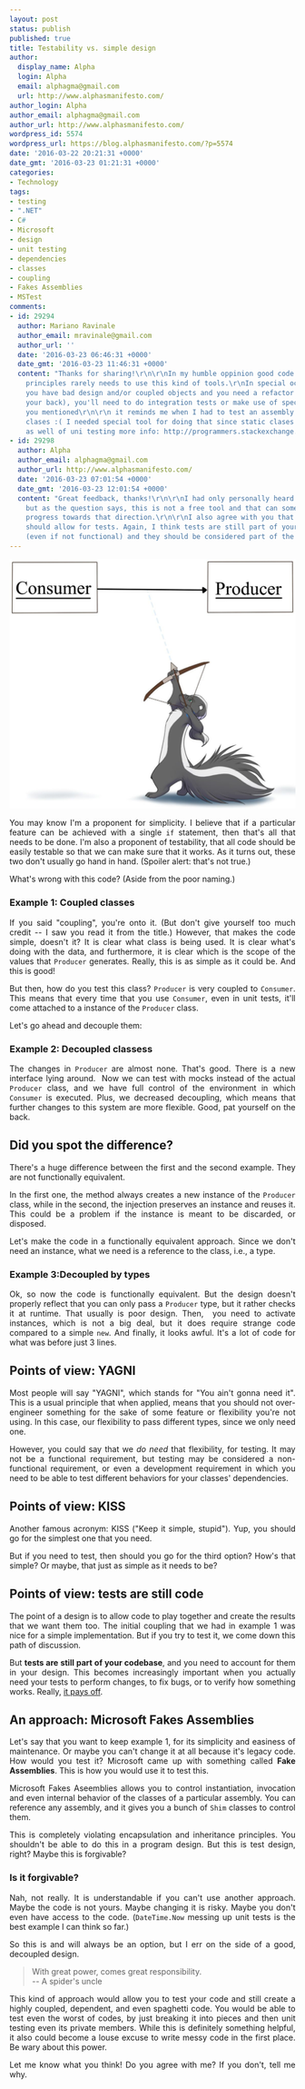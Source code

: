 ```yaml
---
layout: post
status: publish
published: true
title: Testability vs. simple design
author:
  display_name: Alpha
  login: Alpha
  email: alphagma@gmail.com
  url: http://www.alphasmanifesto.com/
author_login: Alpha
author_email: alphagma@gmail.com
author_url: http://www.alphasmanifesto.com/
wordpress_id: 5574
wordpress_url: https://blog.alphasmanifesto.com/?p=5574
date: '2016-03-22 20:21:31 +0000'
date_gmt: '2016-03-23 01:21:31 +0000'
categories:
- Technology
tags:
- testing
- ".NET"
- C#
- Microsoft
- design
- unit testing
- dependencies
- classes
- coupling
- Fakes Assemblies
- MSTest
comments:
- id: 29294
  author: Mariano Ravinale
  author_email: mravinale@gmail.com
  author_url: ''
  date: '2016-03-23 06:46:31 +0000'
  date_gmt: '2016-03-23 11:46:31 +0000'
  content: "Thanks for sharing!\r\n\r\nIn my humble oppinion good code following SOLID
    principles rarely needs to use this kind of tools.\r\nIn special occasions when
    you have bad design and/or coupled objects and you need a refactor (and cover
    your back), you'll need to do integration tests or make use of special tools like
    you mentioned\r\n\r\n it reminds me when I had to test an assembly with static
    clases :( I needed special tool for doing that since static clases are enemies
    as well of uni testing more info: http://programmers.stackexchange.com/questions/5757/is-static-universally-evil-for-unit-testing-and-if-so-why-does-resharper-recom"
- id: 29298
  author: Alpha
  author_email: alphagma@gmail.com
  author_url: http://www.alphasmanifesto.com/
  date: '2016-03-23 07:01:54 +0000'
  date_gmt: '2016-03-23 12:01:54 +0000'
  content: "Great feedback, thanks!\r\n\r\nI had only personally heard about JustMock,
    but as the question says, this is not a free tool and that can sometimes impede
    progress towards that direction.\r\n\r\nI also agree with you that the design
    should allow for tests. Again, I think tests are still part of your requirements
    (even if not functional) and they should be considered part of the design.\r\n\r\nThanks!"
---
```


![](/assets/arrow.jpg)

<p style="text-align: justify;">You may know I'm a proponent for simplicity. I believe that if a particular feature can be achieved with a single <code>if</code>&nbsp;statement, then that's&nbsp;all that needs to be done. I'm also a proponent of testability, that all code should be easily testable so that we can make sure that it works. As it turns out, these two don't usually go hand in hand. (Spoiler alert: that's not true.)</p>
<p><!--more--></p>
<p style="text-align: justify;">What's wrong with this code? (Aside from the poor naming.)</p>
<h3>Example 1: Coupled classes</h3>
<p><script src="https://gist.github.com/AlphaGit/303e5763c6d2f6f03dce.js"></script></p>
<p style="text-align: justify;">If you said "coupling", you're onto it. (But don't give yourself too much credit -- I saw you read it from the title.) However, that makes the code simple, doesn't it? It is clear what class is being used. It is clear what's doing with the data, and furthermore, it is clear which is the scope of the values that <code>Producer</code> generates. Really, this is as simple as it could be. And this is good!</p>
<p style="text-align: justify;">But then, how do you test this class? <code>Producer</code> is very coupled to <code>Consumer</code>. This means that every time that you use <code>Consumer</code>, even in unit tests, it'll come attached to a instance of the <code>Producer</code> class.</p>
<p style="text-align: justify;">Let's go ahead and decouple them:</p>
<h3>Example 2: Decoupled classess</h3>
<p><script src="https://gist.github.com/AlphaGit/3012634ea3085fe80ccc.js"></script></p>
<p style="text-align: justify;">The changes in <code>Producer</code> are almost none. That's good. There is a new interface lying around. &nbsp;Now we can test with mocks instead of the actual <code>Producer</code> class, and we have full control of the environment in which <code>Consumer</code> is executed. Plus, we decreased decoupling, which means that further changes to this system are more flexible. Good, pat yourself on the back.</p>
<h2>Did you spot the difference?</h2>
<p style="text-align: justify;">There's a huge difference between the first and the second example. They are not functionally equivalent.</p>
<p style="text-align: justify;">In the first one, the method always creates a new instance of the <code>Producer</code> class, while in the second, the injection preserves an instance and reuses it. This could be a problem if the instance is meant to be discarded, or disposed.</p>
<p style="text-align: justify;">Let's make the code in a functionally equivalent approach. Since we don't need an instance, what we need is a reference to the class, i.e., a type.</p>
<h3>Example 3:Decoupled by types</h3>
<p><script src="https://gist.github.com/AlphaGit/11fc6d69a1d20b30fa2e.js"></script></p>
<p style="text-align: justify;">Ok, so now the code is functionally equivalent. But the design doesn't properly reflect that you can only pass a <code>Producer</code> type, but it rather checks it at runtime. That usually is poor design. Then, &nbsp;you need to activate instances, which is not a big deal, but it does require strange code compared to a simple <code>new</code>. And finally, it looks awful. It's a lot of code for what was before just 3 lines.</p>
<h2>Points of view: YAGNI</h2>
<p style="text-align: justify;">Most people will say "YAGNI", which stands for "You ain't gonna need it". This is a usual principle that when applied, means that you should not over-engineer something for the sake of some feature or flexibility you're not using. In this case, our flexibility to pass different types, since we only need one.</p>
<p style="text-align: justify;">However, you could say that we&nbsp;<em>do need</em> that flexibility, for testing. It may not be a functional requirement, but testing may be considered a non-functional requirement, or even a development requirement in which you need to be able to test different behaviors for your classes' dependencies.</p>
<h2>Points of view: KISS</h2>
<p style="text-align: justify;">Another famous acronym: KISS ("Keep it simple, stupid"). Yup, you should go for the simplest one that you need.</p>
<p style="text-align: justify;">But if you need to test, then should you go for the third option? How's that simple? Or maybe, that just as simple as it needs to be?</p>
<h2>Points of view: tests are still code</h2>
<p style="text-align: justify;">The point of a design is to allow code to play together and create the results that we want them too. The initial coupling that we had in example 1 was nice for a simple implementation. But if you try to test it, we come down this path of discussion.</p>
<p style="text-align: justify;">But <strong>tests are still part of your codebase</strong>, and you need to account for them in your design. This becomes increasingly important when you actually need your tests to perform changes, to fix bugs, or to verify how something works. Really, <a href="https://blog.alphasmanifesto.com/2015/03/30/how-tdd-pays-off/">it pays off</a>.</p>
<h2>An approach: Microsoft Fakes Assemblies</h2>
<p style="text-align: justify;">Let's say that you want to keep example 1, for its simplicity and easiness of maintenance. Or maybe you can't change it at all because it's legacy code. How would you test it? Microsoft came up with something called <strong>Fake Assemblies</strong>. This is how you would use it to test this.</p>
<p><script src="https://gist.github.com/AlphaGit/0a9f0fcfc2a947e8a481.js"></script></p>
<p style="text-align: justify;">Microsoft Fakes Aseemblies allows you to control instantiation, invocation and even internal behavior of the classes of a particular assembly. You can reference any assembly, and it gives you a bunch of <code>Shim</code> classes to control them.</p>
<p style="text-align: justify;">This is completely violating encapsulation and inheritance principles. You shouldn't be able to do this in a program design. But this is test design, right? Maybe this is forgivable?</p>
<h3>Is it forgivable?</h3>
<p style="text-align: justify;">Nah, not really. It is understandable if you can't use another approach. Maybe the code is not yours. Maybe changing it is risky. Maybe you don't even have access to the code. (<code>DateTime.Now</code> messing up unit tests is the best example I can think so far.)</p>
<p style="text-align: justify;">So this is and will always be an option, but I err on the side of a good, decoupled design.</p>
<blockquote><p>With great power, comes great responsibility.<br />
-- A spider's uncle</p></blockquote>
<p style="text-align: justify;">This kind of approach would allow you to test your code and still create a highly coupled, dependent, and even spaghetti code. You would be able to test even the worst of codes, by just breaking it into pieces and then unit testing even its private members. While this is definitely something helpful, it also could become a louse excuse to write messy code in the first place. Be wary about this power.</p>
<p style="text-align: justify;">Let me know what you think! Do you agree with me? If you don't, tell me why.</p>
